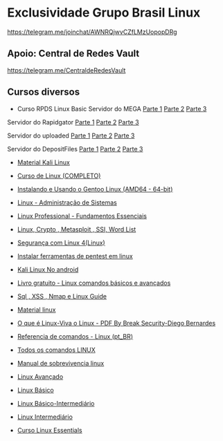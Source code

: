 Exclusividade Grupo Brasil Linux
=======
https://telegram.me/joinchat/AWNRQjwvCZfLMzUopopDRg


Apoio: Central de Redes Vault
-----------
https://telegram.me/CentraldeRedesVault

## Cursos diversos

* Curso RPDS Linux Basic
Servidor do MEGA
[Parte 1](https://mega.nz/#!DdIC0CCa!AOLmgACQkKoYj7scJYH2fQBoY1UAI2XpGA4IriXk5r0)
[Parte 2](https://mega.nz/#!6BpFVSTJ!ANpC1QBpoYYwyDmVDD16kwBa_wEAF1WMMLbsdQwBW2g)
[Parte 3](https://mega.nz/#!TYJUUDYY!AIJtNgDYo_uEH4DBRR-xGgAfkk4A7Cp8hHK7k0X27gA)

Servidor do Rapidgator
[Parte 1](http://rapidgator.net/file/1dc61f10d08a80c7b57d5db33d65da77/rpds.linux.basic.inter.avan.part1.rar.html)
[Parte 2](http://rapidgator.net/file/8d880356dcb3f70c5cce6d9ff7003405/rpds.linux.basic.inter.avan.part2.rar.html)
[Parte 3](http://rapidgator.net/file/242b04047abca213e12ee9448b39b3fe/rpds.linux.basic.inter.avan.part3.rar.html)

Servidor do uploaded
[Parte 1](http://uploaded.net/file/a6cz7qrd)
[Parte 2](http://uploaded.net/file/5ffanc5f)
[Parte 3](http://uploaded.net/file/toekuu39)

Servidor do DepositFiles
[Parte 1](http://dfiles.eu/files/k285pda9s)
[Parte 2](http://dfiles.eu/files/l848gse1d)
[Parte 3](http://dfiles.eu/files/kg8os3a7k)


* [Material Kali Linux](https://mega.nz/#F!XIlWVSaY!rb7sWTtTPCA1yPTPR9yHLw)

* [Curso de Linux (COMPLETO)](https://mega.nz/#F!vFM0mSBA!NHUql9AZDBviFCEVJayNtw)

* [Instalando e Usando o Gentoo Linux (AMD64 - 64-bit)](http://goo.gl/2hyhgc)

* [Linux - Administração de Sistemas](http://goo.gl/Kl6rBc)

* [Linux Professional - Fundamentos Essenciais](http://goo.gl/PAb6fH)

* [Linux, Crypto , Metasploit , SSI, Word List](https://repo.zenk-security.com/)

* [Segurança com Linux 4(Linux)](https://yadi.sk/d/eBctq_s1iZ8m3)

* [Instalar ferramentas de pentest em linux](http://showterm.io/d70f18dc2f5220cd0a3c9)

* [Kali Linux No android](http://googleweblight.com/?lite_url=http://caveiratech.com/forum/android-hacking/instalando-kali-linux-em-qualquer-dispositivo-android/&ei=7lMZrs5Y&lc=pt-BR&s=1&m=493&ts=1448989003&sig=ALL1Aj7lfcwllCaU_xJqagIuYMDFsvx0BQ)

* [Livro gratuito - Linux comandos básicos e avançados]( https://t.co/CoKd0q1kUy)

* [Sql , XSS , Nmap e Linux Guide](http://mega.co.nz/#F!WcBzgZhK!pJ1WsYkq8Evo1EhJi5oiJA)

* [Material linux](https://mega.nz/#!uJ1xmKhB!Dfc4aHaHhBhH3LRx6KI9UeOdc-6-PkyzTwoKbrYUbW8)

* [O que é Linux-Viva o Linux - PDF By Break Security-Diego Bernardes](https://mega.nz/#!uV1CyLYJ!NZB1rn7ge4LBpM0pdBeGl5NkjqmB_9_xt4rfKjwHcE8)

* [Referencia de comandos - Linux (pt_BR)](https://mega.nz/#!nVsFhRaC!t10_evryndoYvCTecMfaoZXIpTj2r00PVCLaCAqdw7g)

* [Todos os comandos LINUX](https://mega.nz/#!jZ0U3STQ!Aa2S1e0F2mcg_ic7TIMj1EAigzQdfTeajc3oiYsiu0Q)

* [Manual de sobrevivencia linux](https://mega.nz/#!zVsWUSpY!8wyM3xFnTbaeVzeEO2yHgNwjCZqu8-qskYeGU0RidTs)

* [Linux Avançado](https://mega.nz/#!2d1EzILa!Xpc7pniDqOZz-izYhHJgoVGwz4dFzNuLHKYWwMQofUE)

* [Linux Básico](https://mega.nz/#!XJ8T2Lrb!R3NUA3fjPEkOEKjPBFMiR1k9aM8znqYEeGbfpzK733o)

* [Linux Básico-Intermediário](https://mega.nz/#!eMMjlDpA!OLzztnQW6-Nx2HMz-RXdu20GgURHqf9ieOPNGOHVmuE)

* [Linux Intermediário](https://mega.nz/#!3B1kiKpT!UbvxAFqck7fPKVXu5YTr2lsgVXJrJTar8rTUCrDlOzo)

* [Curso Linux Essentials](https://mega.nz/#F!bE0UGQpR!Az8-Z4UTv1uQJ8vUnLT8MA)
